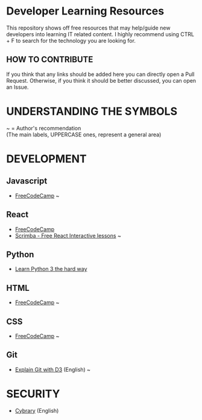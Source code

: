# Developer Learning Resources<br>
This repository shows off free resources that may help/guide new developers into learning IT related content.
I highly recommend using CTRL + F to search for the technology you are looking for.

## HOW TO CONTRIBUTE<br>
If you think that any links should be added here you can directly open a Pull Request. Otherwise, if you think it should be better discussed, you can open an Issue.

# UNDERSTANDING THE SYMBOLS<br>
~ = Author's recommendation<br>
(The main labels, UPPERCASE ones, represent a general area) 

# DEVELOPMENT
## Javascript<br>
- <a href=https://learn.freecodecamp.org/>FreeCodeCamp</a> ~

## React<br>
- <a href=https://learn.freecodecamp.org/>FreeCodeCamp</a>
- <a href=https://scrimba.com/playlist/p7P5Hd>Scrimba - Free React Interactive lessons</a> ~

## Python<br>
- <a href=https://learnpythonthehardway.org/python3/>Learn Python 3 the hard way</a>

## HTML<br>
- <a href=https://learn.freecodecamp.org/>FreeCodeCamp</a> ~

## CSS<br>
- <a href=https://learn.freecodecamp.org/>FreeCodeCamp</a> ~

## Git<br>
- <a href=http://onlywei.github.io/explain-git-with-d3/>Explain Git with D3</a> (English) ~

# SECURITY<br>
- <a href=https://www.cybrary.it/>Cybrary</a> (English)

